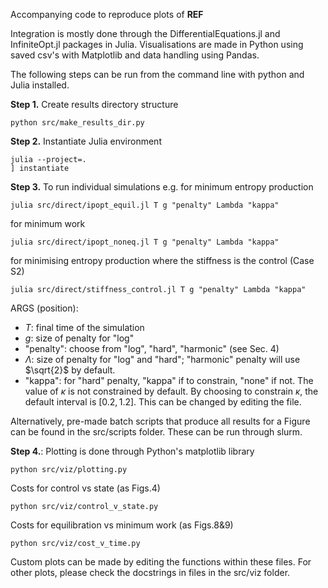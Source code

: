 Accompanying code to reproduce plots of **REF**

Integration is mostly done through the DifferentialEquations.jl and InfiniteOpt.jl packages in Julia. Visualisations are made in Python using saved csv's with Matplotlib and data handling using Pandas. 

The following steps can be run from the command line with python and Julia installed. 

**Step 1.** Create results directory structure 
```
python src/make_results_dir.py
```
**Step 2.** Instantiate Julia environment
```
julia --project=.
] instantiate
```
**Step 3.** To run individual simulations 
e.g. for minimum entropy production
```
julia src/direct/ipopt_equil.jl T g "penalty" Lambda "kappa"
```
for minimum work
```
julia src/direct/ipopt_noneq.jl T g "penalty" Lambda "kappa"
```
for minimising entropy production where the stiffness is the control (Case S2)
```
julia src/direct/stiffness_control.jl T g "penalty" Lambda "kappa"
```
ARGS (position):
- $T$: final time of the simulation
- $g$: size of penalty for "log"
- "penalty": choose from "log", "hard", "harmonic" (see Sec. 4)
- $\Lambda$: size of penalty for "log" and "hard"; "harmonic" penalty will use $\sqrt{2}$ by default.
- "kappa": for "hard" penalty, "kappa" if to constrain, "none" if not. The value of $\kappa$ is not constrained by default. By choosing to constrain $\kappa$, the default interval is $[0.2,1.2]$. This can be changed by editing the file.

Alternatively, pre-made batch scripts that produce all results for a Figure can be found in the src/scripts folder. These can be run through slurm. 

**Step 4.**: Plotting is done through Python's matplotlib library
```
python src/viz/plotting.py
```
Costs for control vs state (as Figs.4) 
```
python src/viz/control_v_state.py
```
Costs for equilibration vs minimum work (as Figs.8&9) 
```
python src/viz/cost_v_time.py
```
Custom plots can be made by editing the functions within these files. 
For other plots, please check the docstrings in files in the src/viz folder.
